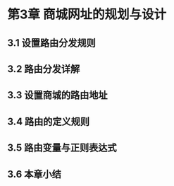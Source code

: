 # 第3章 商城网址的规划与设计

## 3.1 设置路由分发规则


## 3.2 路由分发详解


## 3.3 设置商城的路由地址


## 3.4 路由的定义规则


## 3.5 路由变量与正则表达式


## 3.6 本章小结
